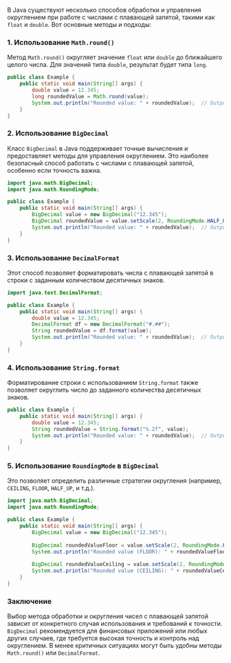 В Java существуют несколько способов обработки и управления округлением при работе с числами с плавающей запятой, такими как `float` и `double`. Вот основные методы и подходы:

### 1. Использование `Math.round()`
Метод `Math.round()` округляет значение `float` или `double` до ближайшего целого числа. Для значений типа `double`, результат будет типа `long`.

```java
public class Example {
    public static void main(String[] args) {
        double value = 12.345;
        long roundedValue = Math.round(value);
        System.out.println("Rounded value: " + roundedValue);  // Output: Rounded value: 12
    }
}
```

### 2. Использование `BigDecimal`
Класс `BigDecimal` в Java поддерживает точные вычисления и предоставляет методы для управления округлением. Это наиболее безопасный способ работать с числами с плавающей запятой, особенно если точность важна.

```java
import java.math.BigDecimal;
import java.math.RoundingMode;

public class Example {
    public static void main(String[] args) {
        BigDecimal value = new BigDecimal("12.345");
        BigDecimal roundedValue = value.setScale(2, RoundingMode.HALF_UP);
        System.out.println("Rounded value: " + roundedValue);  // Output: Rounded value: 12.35
    }
}
```

### 3. Использование `DecimalFormat`
Этот способ позволяет форматировать числа с плавающей запятой в строки с заданным количеством десятичных знаков.

```java
import java.text.DecimalFormat;

public class Example {
    public static void main(String[] args) {
        double value = 12.345;
        DecimalFormat df = new DecimalFormat("#.##");
        String roundedValue = df.format(value);
        System.out.println("Rounded value: " + roundedValue);  // Output: Rounded value: 12.35
    }
}
```

### 4. Использование `String.format`
Форматирование строки с использованием `String.format` также позволяет округлить число до заданного количества десятичных знаков.

```java
public class Example {
    public static void main(String[] args) {
        double value = 12.345;
        String roundedValue = String.format("%.2f", value);
        System.out.println("Rounded value: " + roundedValue);  // Output: Rounded value: 12.35
    }
}
```

### 5. Использование `RoundingMode` в `BigDecimal`
Это позволяет определить различные стратегии округления (например, `CEILING`, `FLOOR`, `HALF_UP`, и т.д.).

```java
import java.math.BigDecimal;
import java.math.RoundingMode;

public class Example {
    public static void main(String[] args) {
        BigDecimal value = new BigDecimal("12.345");
        
        BigDecimal roundedValueFloor = value.setScale(2, RoundingMode.FLOOR);
        System.out.println("Rounded value (FLOOR): " + roundedValueFloor);  // Output: 12.34
        
        BigDecimal roundedValueCeiling = value.setScale(2, RoundingMode.CEILING);
        System.out.println("Rounded value (CEILING): " + roundedValueCeiling);  // Output: 12.35
    }
}
```

### Заключение
Выбор метода обработки и округления чисел с плавающей запятой зависит от конкретного случая использования и требований к точности. `BigDecimal` рекомендуется для финансовых приложений или любых других случаев, где требуется высокая точность и контроль над округлением. В менее критичных ситуациях могут быть удобны методы `Math.round()` или `DecimalFormat`.